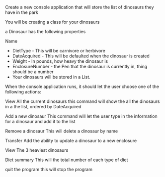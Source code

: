 Create a new console application that will store the list of dinosaurs they have in the park

You will be creating a class for your dinosaurs

a Dinosaur has the following properties

Name

- DietType - This will be carnivore or herbivore
- DateAcquired - This will be defaulted when the dinosaur is created
- Weight - In pounds, how heavy the dinosaur is
- EnclosureNumber - the Pen that the dinosaur is currently in, thing should be a number
- Your dinosaurs will be stored in a List<Dinosaur>.

When the console application runs, it should let the user choose one of the following actions:

View All the current dinosaurs
this command will show the all the dinosaurs in a the list, ordered by DateAcquired

Add a new dinosaur
This command will let the user type in the information for a dinosaur and add it to the list

Remove a dinosaur
This will delete a dinosaur by name

Transfer
Add the ability to update a dinosaur to a new enclosure

View The 3 heaviest dinosaurs

Diet summary
This will the total number of each type of diet

quit the program
this will stop the program
